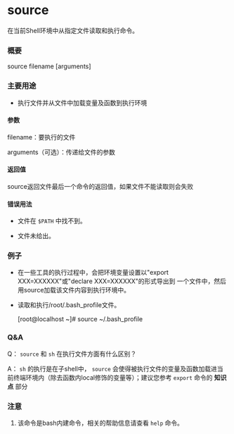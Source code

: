 #  source

在当前Shell环境中从指定文件读取和执行命令。

###  概要

source filename [arguments]

###  主要用途

  * 执行文件并从文件中加载变量及函数到执行环境 

####  参数

filename：要执行的文件

arguments（可选）：传递给文件的参数

####  返回值

source返回文件最后一个命令的返回值，如果文件不能读取则会失败

####  错误用法

  * 文件在 ` $PATH ` 中找不到。 

  * 文件未给出。 

###  例子

  * 在一些工具的执行过程中，会把环境变量设置以"export XXX=XXXXXX"或"declare XXX=XXXXXX"的形式导出到 一个文件中，然后用source加载该文件内容到执行环境中。 

  * 读取和执行/root/.bash_profile文件。 

    
    
    [root@localhost ~]# source ~/.bash_profile
    

###  Q&A

Q： ` source ` 和 ` sh ` 在执行文件方面有什么区别？

A： ` sh ` 的执行是在子shell中， ` source `
会使得被执行文件的变量及函数加载进当前终端环境内（除去函数内local修饰的变量等）；建议您参考 ` export ` 命令的 **知识点** 部分

###  注意

  1. 该命令是bash内建命令，相关的帮助信息请查看 ` help ` 命令。 

